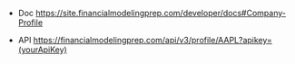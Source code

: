 * Doc
https://site.financialmodelingprep.com/developer/docs#Company-Profile

* API
https://financialmodelingprep.com/api/v3/profile/AAPL?apikey=(yourApiKey)
